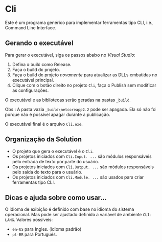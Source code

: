 ﻿# Cli

Este é um programa genérico para implementar ferramentas tipo CLI,
i.e., Command Line Interface.

## Gerando o executável

Para gerar o executável, siga os passos abaixo no *Visual Studio*:

1. Defina o build como Release.
2. Faça o build do projeto.
3. Faça o build do projeto *novamente* para atualizar as DLLs embutidas no executável principal.
4. Clique com o botão direito no projeto `Cli`, faça o Publish sem modificar as configurações.

O executável e as bibliotecas serão geradas na pastas `_build`.

Obs.: A pasta vazia `_build\netcoreapp2.2` pode ser apagada. Ela só não foi porque não é possível apagar durante a publicação.

O executável final é o arquivo `Cli.exe`.

## Organização da Solution

- O projeto que gera o executável é o `Cli`.
- Os projetos iniciados com `Cli.Input. ...` são módulos responsáveis pelo entrada de texto por parte do usuário.
- Os projetos iniciados com `Cli.Output. ...` são módulos responsáveis pelo saída do texto para o usuário.
- Os projetos iniciados com `Cli.Module. ...` são usados para criar ferramentas tipo CLI.

## Dicas e ajuda sobre como usar...

O idioma de exibição é definido com base no idioma do sistema operacional.
Mas pode ser ajustado definido a variável de ambiente `CLI-LANG`. Valores possíveis:
- `en-US` para Ingles. (idioma padrão)
- `pt-BR` para Português.
